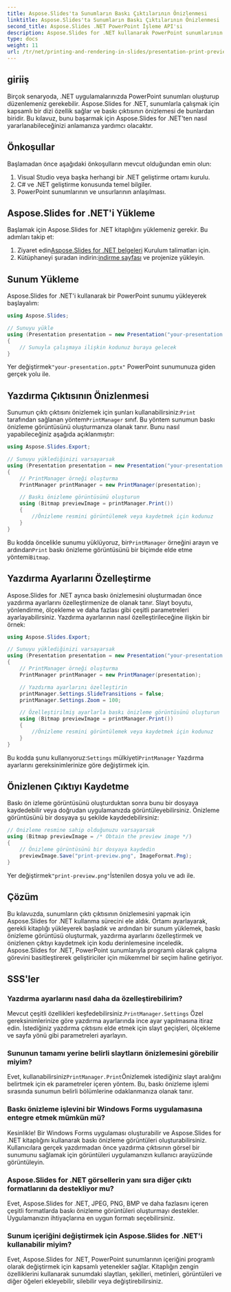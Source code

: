 ```yaml
---
title: Aspose.Slides'ta Sunumların Baskı Çıktılarının Önizlenmesi
linktitle: Aspose.Slides'ta Sunumların Baskı Çıktılarının Önizlenmesi
second_title: Aspose.Slides .NET PowerPoint İşleme API'si
description: Aspose.Slides for .NET kullanarak PowerPoint sunumlarının çıktılarının önizlemesini nasıl yapacağınızı öğrenin. Baskı önizlemelerini oluşturmak ve özelleştirmek için kaynak kodlu bu adım adım kılavuzu izleyin.
type: docs
weight: 11
url: /tr/net/printing-and-rendering-in-slides/presentation-print-preview/
---
```


## giriiş

Birçok senaryoda, .NET uygulamalarınızda PowerPoint sunumları oluşturup düzenlemeniz gerekebilir. Aspose.Slides for .NET, sunumlarla çalışmak için kapsamlı bir dizi özellik sağlar ve baskı çıktısının önizlemesi de bunlardan biridir. Bu kılavuz, bunu başarmak için Aspose.Slides for .NET'ten nasıl yararlanabileceğinizi anlamanıza yardımcı olacaktır.

## Önkoşullar

Başlamadan önce aşağıdaki önkoşulların mevcut olduğundan emin olun:

1. Visual Studio veya başka herhangi bir .NET geliştirme ortamı kurulu.
2. C# ve .NET geliştirme konusunda temel bilgiler.
3. PowerPoint sunumlarının ve unsurlarının anlaşılması.

## Aspose.Slides for .NET'i Yükleme

Başlamak için Aspose.Slides for .NET kitaplığını yüklemeniz gerekir. Bu adımları takip et:

1.  Ziyaret edin[Aspose.Slides for .NET belgeleri](https://reference.aspose.com/slides/net/) Kurulum talimatları için.
2.  Kütüphaneyi şuradan indirin:[indirme sayfası](https://releases.aspose.com/slides/net/) ve projenize yükleyin.

## Sunum Yükleme

Aspose.Slides for .NET'i kullanarak bir PowerPoint sunumu yükleyerek başlayalım:

```csharp
using Aspose.Slides;

// Sunuyu yükle
using (Presentation presentation = new Presentation("your-presentation.pptx"))
{
    // Sunuyla çalışmaya ilişkin kodunuz buraya gelecek
}
```

 Yer değiştirmek`"your-presentation.pptx"` PowerPoint sunumunuza giden gerçek yolu ile.

## Yazdırma Çıktısının Önizlenmesi

 Sunumun çıktı çıktısını önizlemek için şunları kullanabilirsiniz:`Print` tarafından sağlanan yöntem`PrintManager` sınıf. Bu yöntem sunumun baskı önizleme görüntüsünü oluşturmanıza olanak tanır. Bunu nasıl yapabileceğiniz aşağıda açıklanmıştır:

```csharp
using Aspose.Slides.Export;

// Sunuyu yüklediğinizi varsayarsak
using (Presentation presentation = new Presentation("your-presentation.pptx"))
{
    // PrintManager örneği oluşturma
    PrintManager printManager = new PrintManager(presentation);

    // Baskı önizleme görüntüsünü oluşturun
    using (Bitmap previewImage = printManager.Print())
    {
        //Önizleme resmini görüntülemek veya kaydetmek için kodunuz
    }
}
```

 Bu kodda öncelikle sunumu yüklüyoruz, bir`PrintManager` örneğini arayın ve ardından`Print` baskı önizleme görüntüsünü bir biçimde elde etme yöntemi`Bitmap`.

## Yazdırma Ayarlarını Özelleştirme

Aspose.Slides for .NET ayrıca baskı önizlemesini oluşturmadan önce yazdırma ayarlarını özelleştirmenize de olanak tanır. Slayt boyutu, yönlendirme, ölçekleme ve daha fazlası gibi çeşitli parametreleri ayarlayabilirsiniz. Yazdırma ayarlarının nasıl özelleştirileceğine ilişkin bir örnek:

```csharp
using Aspose.Slides.Export;

// Sunuyu yüklediğinizi varsayarsak
using (Presentation presentation = new Presentation("your-presentation.pptx"))
{
    // PrintManager örneği oluşturma
    PrintManager printManager = new PrintManager(presentation);

    // Yazdırma ayarlarını özelleştirin
    printManager.Settings.SlideTransitions = false;
    printManager.Settings.Zoom = 100;

    // Özelleştirilmiş ayarlarla baskı önizleme görüntüsünü oluşturun
    using (Bitmap previewImage = printManager.Print())
    {
        //Önizleme resmini görüntülemek veya kaydetmek için kodunuz
    }
}
```

 Bu kodda şunu kullanıyoruz:`Settings` mülkiyeti`PrintManager` Yazdırma ayarlarını gereksinimlerinize göre değiştirmek için.

## Önizlenen Çıktıyı Kaydetme

Baskı ön izleme görüntüsünü oluşturduktan sonra bunu bir dosyaya kaydedebilir veya doğrudan uygulamanızda görüntüleyebilirsiniz. Önizleme görüntüsünü bir dosyaya şu şekilde kaydedebilirsiniz:

```csharp
// Önizleme resmine sahip olduğunuzu varsayarsak
using (Bitmap previewImage = /* Obtain the preview image */)
{
    // Önizleme görüntüsünü bir dosyaya kaydedin
    previewImage.Save("print-preview.png", ImageFormat.Png);
}
```

 Yer değiştirmek`"print-preview.png"`İstenilen dosya yolu ve adı ile.

## Çözüm

Bu kılavuzda, sunumların çıktı çıktısının önizlemesini yapmak için Aspose.Slides for .NET kullanma sürecini ele aldık. Ortamı ayarlayarak, gerekli kitaplığı yükleyerek başladık ve ardından bir sunum yüklemek, baskı önizleme görüntüsü oluşturmak, yazdırma ayarlarını özelleştirmek ve önizlenen çıktıyı kaydetmek için kodu derinlemesine inceledik. Aspose.Slides for .NET, PowerPoint sunumlarıyla programlı olarak çalışma görevini basitleştirerek geliştiriciler için mükemmel bir seçim haline getiriyor.

## SSS'ler

### Yazdırma ayarlarını nasıl daha da özelleştirebilirim?

 Mevcut çeşitli özellikleri keşfedebilirsiniz.`PrintManager.Settings` Özel gereksinimlerinize göre yazdırma ayarlarında ince ayar yapılmasına itiraz edin. İstediğiniz yazdırma çıktısını elde etmek için slayt geçişleri, ölçekleme ve sayfa yönü gibi parametreleri ayarlayın.

### Sununun tamamı yerine belirli slaytların önizlemesini görebilir miyim?

 Evet, kullanabilirsiniz`PrintManager.Print`Önizlemek istediğiniz slayt aralığını belirtmek için ek parametreler içeren yöntem. Bu, baskı önizleme işlemi sırasında sunumun belirli bölümlerine odaklanmanıza olanak tanır.

### Baskı önizleme işlevini bir Windows Forms uygulamasına entegre etmek mümkün mü?

Kesinlikle! Bir Windows Forms uygulaması oluşturabilir ve Aspose.Slides for .NET kitaplığını kullanarak baskı önizleme görüntüleri oluşturabilirsiniz. Kullanıcılara gerçek yazdırmadan önce yazdırma çıktısının görsel bir sunumunu sağlamak için görüntüleri uygulamanızın kullanıcı arayüzünde görüntüleyin.

### Aspose.Slides for .NET görsellerin yanı sıra diğer çıktı formatlarını da destekliyor mu?

Evet, Aspose.Slides for .NET, JPEG, PNG, BMP ve daha fazlasını içeren çeşitli formatlarda baskı önizleme görüntüleri oluşturmayı destekler. Uygulamanızın ihtiyaçlarına en uygun formatı seçebilirsiniz.

### Sunum içeriğini değiştirmek için Aspose.Slides for .NET'i kullanabilir miyim?

Evet, Aspose.Slides for .NET, PowerPoint sunumlarının içeriğini programlı olarak değiştirmek için kapsamlı yetenekler sağlar. Kitaplığın zengin özelliklerini kullanarak sunumdaki slaytları, şekilleri, metinleri, görüntüleri ve diğer öğeleri ekleyebilir, silebilir veya değiştirebilirsiniz.